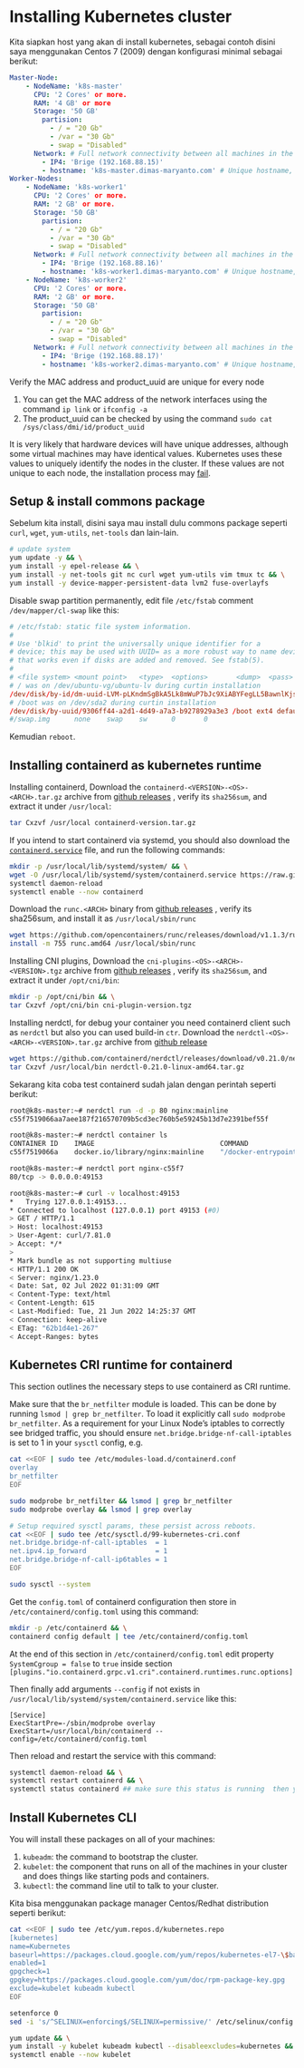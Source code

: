 # Installing Kubernetes cluster

Kita siapkan host yang akan di install kubernetes, sebagai contoh disini saya menggunakan Centos 7 (2009) dengan konfigurasi minimal sebagai berikut:

```yaml
Master-Node:
    - NodeName: 'k8s-master'
      CPU: '2 Cores' or more.
      RAM: '4 GB' or more
      Storage: '50 GB'
        partision: 
          - / = "20 Gb"
          - /var = "30 Gb"
          - swap = "Disabled"
      Network: # Full network connectivity between all machines in the cluster (public or private network is fine).
        - IP4: 'Brige (192.168.88.15)'
        - hostname: 'k8s-master.dimas-maryanto.com' # Unique hostname, MAC address, and product_uuid for every node.
Worker-Nodes: 
    - NodeName: 'k8s-worker1'
      CPU: '2 Cores' or more.
      RAM: '2 GB' or more.
      Storage: '50 GB'
        partision:
          - / = "20 Gb"
          - /var = "30 Gb"
          - swap = "Disabled"
      Network: # Full network connectivity between all machines in the cluster (public or private network is fine).
        - IP4: 'Brige (192.168.88.16)'
        - hostname: 'k8s-worker1.dimas-maryanto.com' # Unique hostname, MAC address, and product_uuid for every node.
    - NodeName: 'k8s-worker2'
      CPU: '2 Cores' or more.
      RAM: '2 GB' or more.
      Storage: '50 GB'
        partision:
          - / = "20 Gb"
          - /var = "30 Gb"
          - swap = "Disabled"
      Network: # Full network connectivity between all machines in the cluster (public or private network is fine).
        - IP4: 'Brige (192.168.88.17)'
        - hostname: 'k8s-worker2.dimas-maryanto.com' # Unique hostname, MAC address, and product_uuid for every node.
```

Verify the MAC address and product_uuid are unique for every node

1. You can get the MAC address of the network interfaces using the command `ip link` or `ifconfig -a`
2. The product_uuid can be checked by using the command `sudo cat /sys/class/dmi/id/product_uuid`

It is very likely that hardware devices will have unique addresses, although some virtual machines may have identical values. Kubernetes uses these values to uniquely identify the nodes in the cluster. If these values are not unique to each node, the installation process may [fail](https://github.com/kubernetes/kubeadm/issues/31).

## Setup & install commons package

Sebelum kita install, disini saya mau install dulu commons package seperti `curl`, `wget`, `yum-utils`, `net-tools` dan lain-lain.

```bash
# update system
yum update -y && \
yum install -y epel-release && \
yum install -y net-tools git nc curl wget yum-utils vim tmux tc && \
yum install -y device-mapper-persistent-data lvm2 fuse-overlayfs
```

Disable swap partition permanently, edit file `/etc/fstab` comment `/dev/mapper/cl-swap` like this:

```conf
# /etc/fstab: static file system information.
#
# Use 'blkid' to print the universally unique identifier for a
# device; this may be used with UUID= as a more robust way to name devices
# that works even if disks are added and removed. See fstab(5).
#
# <file system> <mount point>   <type>  <options>       <dump>  <pass>
# / was on /dev/ubuntu-vg/ubuntu-lv during curtin installation
/dev/disk/by-id/dm-uuid-LVM-pLKndmSgBkA5Lk8mWuP7bJc9XiABYFegLL5BawnlKjsJ0EPRyGiKIiprV2ZM1FMI / ext4 defaults 0 1
# /boot was on /dev/sda2 during curtin installation
/dev/disk/by-uuid/9306ff44-a2d1-4d49-a7a3-b9278929a3e3 /boot ext4 defaults 0 1
#/swap.img      none    swap    sw      0       0
```

Kemudian `reboot`.

## Installing containerd as kubernetes runtime

Installing containerd, Download the `containerd-<VERSION>-<OS>-<ARCH>.tar.gz` archive from [github releases](https://github.com/containerd/containerd/releases) , verify its `sha256sum`, and extract it under `/usr/local`:

```bash
tar Cxzvf /usr/local containerd-version.tar.gz
```

If you intend to start containerd via systemd, you should also download the [`containerd.service`](https://raw.githubusercontent.com/containerd/containerd/main/containerd.service) file, and run the following commands:

```bash
mkdir -p /usr/local/lib/systemd/system/ && \
wget -O /usr/local/lib/systemd/system/containerd.service https://raw.githubusercontent.com/containerd/containerd/main/containerd.service
systemctl daemon-reload
systemctl enable --now containerd
```

Download the `runc.<ARCH>` binary from [github releases](https://github.com/opencontainers/runc/releases) , verify its sha256sum, and install it as `/usr/local/sbin/runc`

```bash
wget https://github.com/opencontainers/runc/releases/download/v1.1.3/runc.amd64 && \
install -m 755 runc.amd64 /usr/local/sbin/runc
```

Installing CNI plugins, Download the `cni-plugins-<OS>-<ARCH>-<VERSION>.tgz` archive from [github releases](https://github.com/containernetworking/plugins/releases) , verify its `sha256sum`, and extract it under `/opt/cni/bin`:

```bash
mkdir -p /opt/cni/bin && \
tar Cxzvf /opt/cni/bin cni-plugin-version.tgz
```

Installing nerdctl, for debug your container you need containerd client such as `nerdctl` but also you can used build-in `ctr`. Download the `nerdctl-<OS>-<ARCH>-<VERSION>.tar.gz` archive from [github release](https://github.com/containerd/nerdctl/releases)

```bash
wget https://github.com/containerd/nerdctl/releases/download/v0.21.0/nerdctl-0.21.0-linux-amd64.tar.gz && \
tar Cxzvf /usr/local/bin nerdctl-0.21.0-linux-amd64.tar.gz
```

Sekarang kita coba test containerd sudah jalan dengan perintah seperti berikut:

```bash
root@k8s-master:~# nerdctl run -d -p 80 nginx:mainline
c55f7519066aa7aee187f216570709b5cd3ec760b5e59245b13d7e2391bef55f

root@k8s-master:~# nerdctl container ls
CONTAINER ID    IMAGE                               COMMAND                   CREATED          STATUS    PORTS                    NAMES
c55f7519066a    docker.io/library/nginx:mainline    "/docker-entrypoint.…"    9 seconds ago    Up        0.0.0.0:49153->80/tcp    nginx-c55f7

root@k8s-master:~# nerdctl port nginx-c55f7
80/tcp -> 0.0.0.0:49153

root@k8s-master:~# curl -v localhost:49153
*   Trying 127.0.0.1:49153...
* Connected to localhost (127.0.0.1) port 49153 (#0)
> GET / HTTP/1.1
> Host: localhost:49153
> User-Agent: curl/7.81.0
> Accept: */*
> 
* Mark bundle as not supporting multiuse
< HTTP/1.1 200 OK
< Server: nginx/1.23.0
< Date: Sat, 02 Jul 2022 01:31:09 GMT
< Content-Type: text/html
< Content-Length: 615
< Last-Modified: Tue, 21 Jun 2022 14:25:37 GMT
< Connection: keep-alive
< ETag: "62b1d4e1-267"
< Accept-Ranges: bytes
```

## Kubernetes CRI runtime for containerd

This section outlines the necessary steps to use containerd as CRI runtime.


Make sure that the `br_netfilter` module is loaded. This can be done by running `lsmod | grep br_netfilter`. To load it explicitly call `sudo modprobe br_netfilter`.
As a requirement for your Linux Node’s iptables to correctly see bridged traffic, you should ensure `net.bridge.bridge-nf-call-iptables` is set to 1 in your `sysctl` config, e.g.

```bash
cat <<EOF | sudo tee /etc/modules-load.d/containerd.conf
overlay
br_netfilter
EOF

sudo modprobe br_netfilter && lsmod | grep br_netfilter
sudo modprobe overlay && lsmod | grep overlay

# Setup required sysctl params, these persist across reboots.
cat <<EOF | sudo tee /etc/sysctl.d/99-kubernetes-cri.conf
net.bridge.bridge-nf-call-iptables  = 1
net.ipv4.ip_forward                 = 1
net.bridge.bridge-nf-call-ip6tables = 1
EOF

sudo sysctl --system
```

Get the `config.toml` of containerd configuration then store in `/etc/containerd/config.toml` using this command:

```bash
mkdir -p /etc/containerd && \
containerd config default | tee /etc/containerd/config.toml
```

At the end of this section in `/etc/containerd/config.toml` edit property `SystemCgroup = false` to `true` inside section `[plugins."io.containerd.grpc.v1.cri".containerd.runtimes.runc.options]`


Then finally add arguments `--config` if not exists in `/usr/local/lib/systemd/system/containerd.service` like this:

```service
[Service]
ExecStartPre=-/sbin/modprobe overlay
ExecStart=/usr/local/bin/containerd --config=/etc/containerd/config.toml
```

Then reload and restart the service with this command:

```bash
systemctl daemon-reload && \
systemctl restart containerd && \
systemctl status containerd ## make sure this status is running  then you good to go!
```

## Install Kubernetes CLI

You will install these packages on all of your machines:

1. `kubeadm`: the command to bootstrap the cluster.
2. `kubelet`: the component that runs on all of the machines in your cluster and does things like starting pods and containers. 
3. `kubectl`: the command line util to talk to your cluster.

Kita bisa menggunakan package manager Centos/Redhat distribution seperti berikut:

```bash
cat <<EOF | sudo tee /etc/yum.repos.d/kubernetes.repo
[kubernetes]
name=Kubernetes
baseurl=https://packages.cloud.google.com/yum/repos/kubernetes-el7-\$basearch
enabled=1
gpgcheck=1
gpgkey=https://packages.cloud.google.com/yum/doc/rpm-package-key.gpg
exclude=kubelet kubeadm kubectl
EOF

setenforce 0
sed -i 's/^SELINUX=enforcing$/SELINUX=permissive/' /etc/selinux/config

yum update && \
yum install -y kubelet kubeadm kubectl --disableexcludes=kubernetes && \
systemctl enable --now kubelet
```
